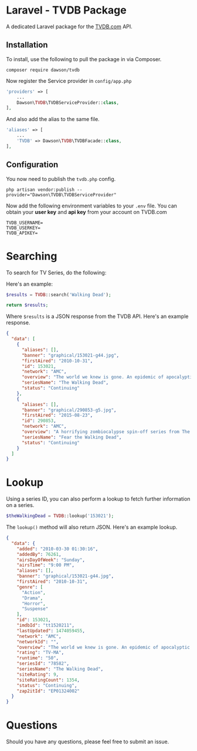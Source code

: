 # Laravel - TVDB Package

A dedicated Laravel package for the [TVDB.com](http://tvdb.com) API.

## Installation

To install, use the following to pull the package in via Composer.

```
composer require dawson/tvdb
```

Now register the Service provider in `config/app.php`

```php
'providers' => [
	...
	Dawson\TVDB\TVDBServiceProvider::class,
],
```

And also add the alias to the same file.

```php
'aliases' => [
	...
	'TVDB' => Dawson\TVDB\TVDBFacade::class,
],
```

## Configuration

You now need to publish the `tvdb.php` config.

```
php artisan vendor:publish --provider="Dawson\TVDB\TVDBServiceProvider"
```

Now add the following environment variables to your `.env` file. You can obtain your **user key** and **api key** from your account on TVDB.com

```
TVDB_USERNAME=
TVDB_USERKEY=
TVDB_APIKEY=
```

# Searching

To search for TV Series, do the following:

Here's an example:

```php
$results = TVDB::search('Walking Dead');

return $results;
```

Where `$results` is a JSON response from the TVDB API. Here's an example response.

```json
{
  "data": [
    {
      "aliases": [],
      "banner": "graphical/153021-g44.jpg",
      "firstAired": "2010-10-31",
      "id": 153021,
      "network": "AMC",
      "overview": "The world we knew is gone. An epidemic of apocalyptic proportions has swept the globe causing the dead to rise and feed on the living. In a matter of months society has crumbled. In a world ruled by the dead, we are forced to finally start living. Based on a comic book series of the same name by Robert Kirkman, this AMC project focuses on the world after a zombie apocalypse. The series follows a police officer, Rick Grimes, who wakes up from a coma to find the world ravaged with zombies. Looking for his family, he and a group of survivors attempt to battle against the zombies in order to stay alive.\r\n",
      "seriesName": "The Walking Dead",
      "status": "Continuing"
    },
    {
      "aliases": [],
      "banner": "graphical/290853-g5.jpg",
      "firstAired": "2015-08-23",
      "id": 290853,
      "network": "AMC",
      "overview": "A horrifying zombiocalypse spin-off series from The Walking Dead, set in the same universe but starting at a far earlier time in Los Angeles. The show follows normal people learning to deal with the rapidly growing collapse of civilization, at the very beginning of a zombie outbreak.\r\n\r\nIn Los Angeles, a city where people come to escape, shield secrets, and bury their pasts, we follow this mysterious outbreak as it threatens to disrupt what little stability high school guidance counselor Madison Clark and English teacher Travis Manawa have managed to assemble. \r\n\r\nThe pressure of blending two families while dealing with resentful, escapist, and strung out children takes a back seat when society begins to break down. A forced evolution, and survival of the fittest takes hold, as our dysfunctional family finds they must either reinvent themselves or embrace their darker histories.",
      "seriesName": "Fear the Walking Dead",
      "status": "Continuing"
    }
  ]
}
```

# Lookup

Using a series ID, you can also perform a lookup to fetch further information on a series.

```php
$theWalkingDead = TVDB::lookup('153021');
```

The `lookup()` method will also return JSON. Here's an example lookup.

```json
{
  "data": {
    "added": "2010-03-30 01:30:16",
    "addedBy": 76261,
    "airsDayOfWeek": "Sunday",
    "airsTime": "9:00 PM",
    "aliases": [],
    "banner": "graphical/153021-g44.jpg",
    "firstAired": "2010-10-31",
    "genre": [
      "Action",
      "Drama",
      "Horror",
      "Suspense"
    ],
    "id": 153021,
    "imdbId": "tt1520211",
    "lastUpdated": 1474059455,
    "network": "AMC",
    "networkId": "",
    "overview": "The world we knew is gone. An epidemic of apocalyptic proportions has swept the globe causing the dead to rise and feed on the living. In a matter of months society has crumbled. In a world ruled by the dead, we are forced to finally start living. Based on a comic book series of the same name by Robert Kirkman, this AMC project focuses on the world after a zombie apocalypse. The series follows a police officer, Rick Grimes, who wakes up from a coma to find the world ravaged with zombies. Looking for his family, he and a group of survivors attempt to battle against the zombies in order to stay alive.\r\n",
    "rating": "TV-MA",
    "runtime": "50",
    "seriesId": "78582",
    "seriesName": "The Walking Dead",
    "siteRating": 9,
    "siteRatingCount": 1354,
    "status": "Continuing",
    "zap2itId": "EP01324002"
  }
}
```

# Questions

Should you have any questions, please feel free to submit an issue.